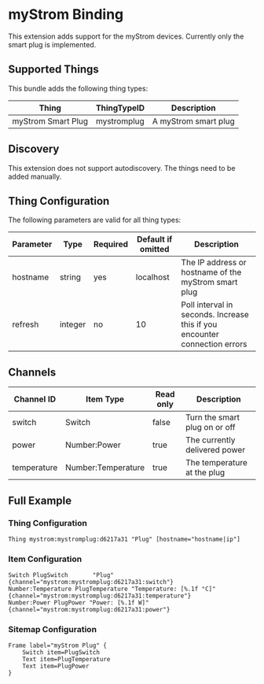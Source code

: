 # myStrom Binding

This extension adds support for the myStrom devices. Currently only the smart plug is implemented.

## Supported Things

This bundle adds the following thing types:

| Thing              | ThingTypeID | Description                                        |
| ------------------ | ----------- | -------------------------------------------------- |
| myStrom Smart Plug | mystromplug | A myStrom smart plug                               |

## Discovery

This extension does not support autodiscovery. The things need to be added manually.


## Thing Configuration

The following parameters are valid for all thing types:

| Parameter | Type    | Required | Default if omitted | Description                                                                |
| --------- | ------- | -------- | ------------------ | -------------------------------------------------------------------------- |
| hostname  | string  | yes      | localhost          | The IP address or hostname of the myStrom smart plug                       |
| refresh   | integer | no       | 10                 | Poll interval in seconds. Increase this if you encounter connection errors |

## Channels

| Channel ID       | Item Type            | Read only | Description                                                   |
| ---------------- | -------------------- | --------- | ------------------------------------------------------------- |
| switch           | Switch               | false     | Turn the smart plug on or off                                 |
| power            | Number:Power         | true      | The currently delivered power                                 |
| temperature      | Number:Temperature   | true      | The temperature at the plug                                   |

## Full Example
### Thing Configuration

```
Thing mystrom:mystromplug:d6217a31 "Plug" [hostname="hostname|ip"]
```

### Item Configuration
```
Switch PlugSwitch		"Plug" 	                		 		{channel="mystrom:mystromplug:d6217a31:switch"}
Number:Temperature PlugTemperature "Temperature: [%.1f °C]"     {channel="mystrom:mystromplug:d6217a31:temperature"}  
Number:Power PlugPower "Power: [%.1f W]"                        {channel="mystrom:mystromplug:d6217a31:power"} 

```
### Sitemap Configuration
```
Frame label="myStrom Plug" { 
    Switch item=PlugSwitch
    Text item=PlugTemperature
    Text item=PlugPower
}
```
